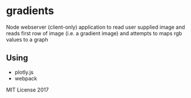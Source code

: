 # gradients 

Node webserver (client-only) application to read user supplied image and reads first row of image (i.e. a gradient image) and attempts to maps rgb values to a graph

## Using 
 - plotly.js
 - webpack

MIT License 2017